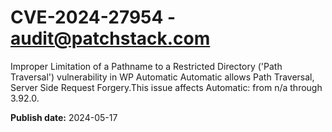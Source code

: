 # CVE-2024-27954 - audit@patchstack.com

Improper Limitation of a Pathname to a Restricted Directory ('Path Traversal') vulnerability in WP Automatic Automatic allows Path Traversal, Server Side Request Forgery.This issue affects Automatic: from n/a through 3.92.0.

**Publish date:** 2024-05-17
